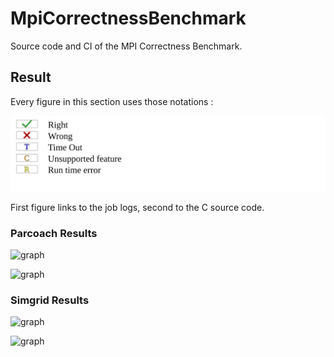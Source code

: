 # MpiCorrectnessBenchmark

Source code and CI of the MPI Correctness Benchmark.

## Result
  
Every figure in this section uses those notations :

![graph](Data/caption.svg)
  
First figure links to the job logs, second to the C source code.

### Parcoach Results
 
![graph](https://gitlab.com/Mwapl/benchmarking-mpi/-/jobs/1039864676/artifacts/raw/Data/parcoach_result_LOG.svg)

![graph](https://gitlab.com/Mwapl/benchmarking-mpi/-/jobs/1039864676/artifacts/raw/Data/parcoach_result_SRC.svg)

### Simgrid Results

![graph](https://gitlab.com/Mwapl/benchmarking-mpi/-/jobs/1039864671/artifacts/raw/Data/simgrid_result_LOG.svg)

![graph](https://gitlab.com/Mwapl/benchmarking-mpi/-/jobs/1039864671/artifacts/raw/Data/simgrid_result_SRC.svg)

